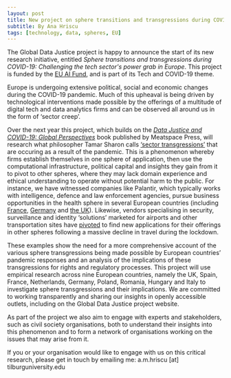 ```yaml
---
layout: post
title: New project on sphere transitions and transgressions during COVID-19
subtitle: By Ana Hriscu
tags: [technology, data, spheres, EU]
---
```


The Global Data Justice project is happy to announce the start of its new research initiative, entitled _Sphere transitions and transgressions during COVID-19: Challenging the tech sector's power grab in Europe_. This project is funded by the [EU AI Fund](https://europeanaifund.org/announcing-our-tech-and-covid-19-grant/), and is part of its Tech and COVID-19 theme. 

Europe is undergoing extensive political, social and economic changes during the COVID-19 pandemic. Much of this upheaval is being driven by technological interventions made possible by the offerings of a multitude of digital tech and data analytics firms and can be observed all around us in the form of ‘sector creep’. 

Over the next year this project, which builds on the [_Data Justice and COVID-19: Global Perspectives_](https://globaldatajustice.org/covid-19/) book published by Meatspace Press, will research what philosopher Tamar Sharon calls [‘sector transgressions’](https://doi.org/10.1007/s10676-020-09547-x) that are occuring as a result of the pandemic. This is a phenomenon whereby firms establish themselves in one sphere of application, then use the computational infrastructure, political capital and insights they gain from it to pivot to other spheres, where they may lack domain experience and ethical understanding to operate without potential harm to the public. For instance, we have witnessed companies like Palantir, which typically works with intelligence, defence and law enforcement agencies, pursue business opportunities in the health sphere in several European countries (including [France](https://www.bfmtv.com/tech/vie-numerique/donnees-de-sante-l-ap-hp-ecarte-la-proposition-de-palantir_AN-202004170210.html), [Germany](https://www.bloomberg.com/news/articles/2020-04-01/palantir-in-talks-with-germany-france-for-virus-fighting-tool) and [the UK](https://www.ft.com/content/6f6575a8-799f-42a4-b1cc-3f7452b2166f)). Likewise, vendors specialising in security, surveillance and identity ‘solutions’ marketed for airports and other transportation sites have [pivoted](https://onezero.medium.com/clear-conquered-u-s-airports-now-it-wants-to-own-your-entire-digital-identity-15d61076e44d) to find new applications for their offerings in other spheres following a massive decline in travel during the lockdown. 

These examples show the need for a more comprehensive account of the various sphere transgressions being made possible by European countries’ pandemic responses and an analysis of the implications of these transgressions for rights and regulatory processes. This project will  use empirical research across nine European countries, namely the UK, Spain, France, Netherlands, Germany, Poland, Romania, Hungary and Italy to investigate sphere transgressions and their implications. We are committed to working transparently and sharing our insights in openly accessible outlets, including on the Global Data Justice project website. 

As part of the project we also aim to engage with experts and stakeholders, such as civil society organisations, both to understand their insights into this phenomenon and to form a network of organisations working on the issues that may arise from it. 

If you or your organisation would like to engage with us on this critical research, please get in touch by emailing me: a.m.hriscu [at] tilburguniversity.edu
